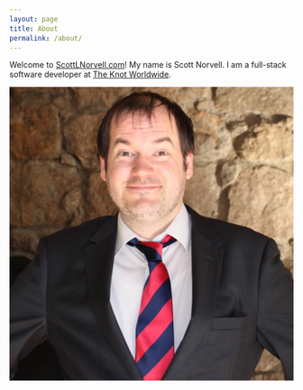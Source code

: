 ```yaml
---
layout: page
title: About
permalink: /about/
---
```


Welcome to [ScottLNorvell.com]({{site.url}})! My name is Scott Norvell. I am a full-stack software developer at [The Knot Worldwide](https://www.theknotww.com/).

![Me SUIT](/images/me-suit.png)
